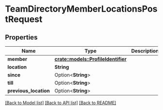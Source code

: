 # TeamDirectoryMemberLocationsPostRequest

## Properties

Name | Type | Description | Notes
------------ | ------------- | ------------- | -------------
**member** | [**crate::models::ProfileIdentifier**](ProfileIdentifier.md) |  | 
**location** | **String** |  | 
**since** | Option<**String**> |  | [optional]
**till** | Option<**String**> |  | [optional]
**previous_location** | Option<**String**> |  | [optional]

[[Back to Model list]](../README.md#documentation-for-models) [[Back to API list]](../README.md#documentation-for-api-endpoints) [[Back to README]](../README.md)


